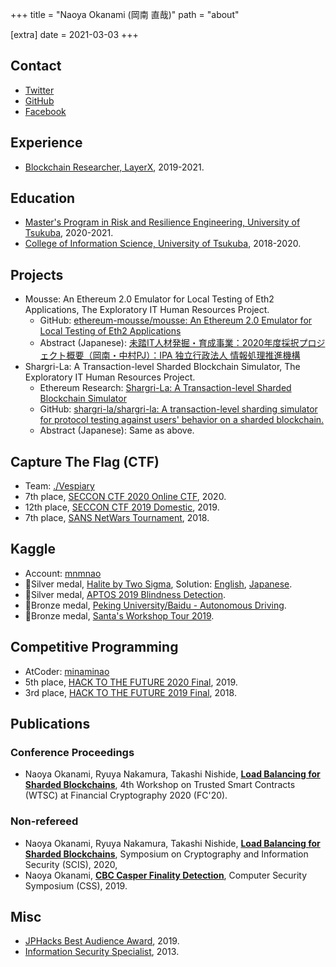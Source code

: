 +++
title = "Naoya Okanami (岡南 直哉)"
path = "about"

[extra]
date = 2021-03-03
+++

## Contact
- [Twitter](https://twitter.com/vinami)
- [GitHub](https://github.com/minaminao)
- [Facebook](https://www.facebook.com/naoya.okanami)

## Experience
- [Blockchain Researcher, LayerX](https://layerx.co.jp/), 2019-2021.

## Education
- [Master's Program in Risk and Resilience Engineering, University of Tsukuba](https://www.risk.tsukuba.ac.jp/en/), 2020-2021.
- [College of Information Science, University of Tsukuba](https://www.coins.tsukuba.ac.jp/en/), 2018-2020.

<!-- ## Research Interests
- Blockchain
- Cryptography
- Algorithms and Data Structures
- Machine Learning -->

## Projects
- Mousse: An Ethereum 2.0 Emulator for Local Testing of Eth2 Applications, The Exploratory IT Human Resources Project.
    - GitHub: [ethereum-mousse/mousse: An Ethereum 2.0 Emulator for Local Testing of Eth2 Applications](https://github.com/ethereum-mousse/mousse)
    - Abstract (Japanese): [未踏IT人材発掘・育成事業：2020年度採択プロジェクト概要（岡南・中村PJ）：IPA 独立行政法人 情報処理推進機構](https://www.ipa.go.jp/jinzai/mitou/2020/gaiyou_tk-4.html)
- Shargri-La: A Transaction-level Sharded Blockchain Simulator, The Exploratory IT Human Resources Project.
    - Ethereum Research: [Shargri-La: A Transaction-level Sharded Blockchain Simulator](https://ethresear.ch/t/shargri-la-a-transaction-level-sharded-blockchain-simulator/7936)
    - GitHub: [shargri-la/shargri-la: A transaction-level sharding simulator for protocol testing against users' behavior on a sharded blockchain.](https://github.com/shargri-La/shargri-La)
    - Abstract (Japanese): Same as above.

## Capture The Flag (CTF)
- Team: [./Vespiary](https://ctftime.org/team/80092)
- 7th place, [SECCON CTF 2020 Online CTF](https://ctftime.org/team/80092), 2020.
- 12th place, [SECCON CTF 2019 Domestic](https://www.seccon.jp/2019/seccon2019/result_seccon_ctf_2019.html), 2019.
- 7th place, [SANS NetWars Tournament](https://www.nri-secure.co.jp/event/2018/netwars_report), 2018.

## Kaggle
- Account: [mnmnao](https://www.kaggle.com/mnmnao)
- 🥈Silver medal, [Halite by Two Sigma](https://www.kaggle.com/c/halite), Solution: [English](https://www.kaggle.com/c/halite/discussion/186153), [Japanese](https://minaminao.com/halite-by-two-sigma/).
- 🥈Silver medal, [APTOS 2019 Blindness Detection](https://www.kaggle.com/c/aptos2019-blindness-detection).
- 🥉Bronze medal, [Peking University/Baidu - Autonomous Driving](https://www.kaggle.com/c/pku-autonomous-driving).
- 🥉Bronze medal, [Santa's Workshop Tour 2019](https://www.kaggle.com/c/santa-workshop-tour-2019).

## Competitive Programming
- AtCoder: [minaminao](https://atcoder.jp/users/minaminao)
- 5th place, [HACK TO THE FUTURE 2020 Final](https://atcoder.jp/contests/future-contest-2020-final), 2019.
- 3rd place, [HACK TO THE FUTURE 2019 Final](https://atcoder.jp/contests/future-contest-2019-final/), 2018.

## Publications

### Conference Proceedings
- Naoya Okanami, Ryuya Nakamura, Takashi Nishide, [**Load Balancing for Sharded Blockchains**](https://fc20.ifca.ai/wtsc/WTSC2020/WTSC20_paper_7.pdf), 4th Workshop on Trusted Smart Contracts (WTSC) at Financial Cryptography 2020 (FC'20).

### Non-refereed
- Naoya Okanami, Ryuya Nakamura, Takashi Nishide, [**Load Balancing for Sharded Blockchains**](https://www.iwsec.org/scis/2020/program.html), Symposium on Cryptography and Information Security (SCIS), 2020, 
- Naoya Okanami, [**CBC Casper Finality Detection**](https://www.iwsec.org/css/2019/demo.html), Computer Security Symposium (CSS), 2019.

## Misc
- [JPHacks Best Audience Award](https://jphacks.com/information/result-report2019/), 2019.
- [Information Security Specialist](https://www.jitec.ipa.go.jp/1_11seido/sc_28.html), 2013.


